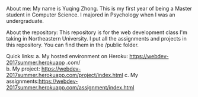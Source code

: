 About me: My name is Yuqing Zhong. This is my first year of being a Master
student in Computer Science. I majored in Psychology when I was an undergraduate.

About the repository: This repository is for the web development class I'm
taking in Northeastern University. I put all the assignments and projects in
this repository. You can find them in the /public folder.

Quick links:
    a. My hosted environment on Heroku: https://webdev-2017summer.herokuapp
    .com/    
    b. My project: https://webdev-2017summer.herokuapp.com/project/index.html
    c. My assignments:https://webdev-2017summer.herokuapp.com/assignment/index.html